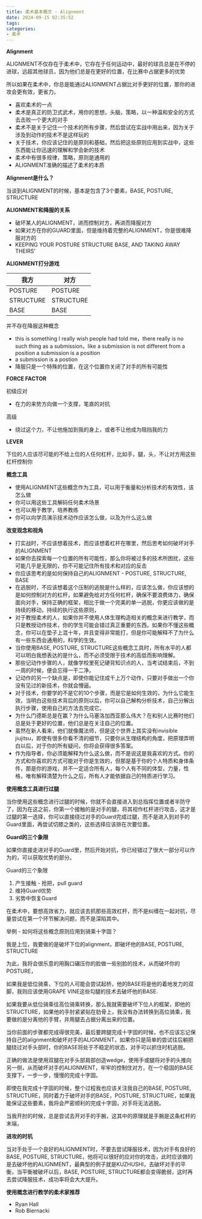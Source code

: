 ```yaml
---
title: 柔术基本概念 - Alignment
date: 2024-09-15 02:35:52
tags:
categories:
- 柔术
---
```


**Alignment**

ALIGNMENT不仅存在于柔术中，它存在于任何运动中，最好的球员总是在不停的进球，远超其他球员，因为他们总是在更好的位置，在比赛中占据更多的优势

所以如果在柔术中，你总是能通过ALIGNMENT占据比对手更好的位置，那你的进攻会更有效，更省力。



- 喜欢柔术的一点
- 柔术是真正的防卫式武术，用你的思想，头脑，策略，以一种温和安全的方式去击败一个更大的对手
- 柔术不是关于记住一个技术的所有步骤，然后尝试在实战中用出来，因为关于涉及到动作的技术不是这样玩的
- 关于技术，你应该记住的是原则和基础，然后把这些原则应用到实战中，这些东西能让你迅速的理解和学会新的技术
- 柔术中有很多规律，策略，原则是通用的
- ALIGNMENT准确的描述了柔术的本质



**Alignment是什么？**

当谈到ALIGNMENT的时候，基本是包含了3个要素，BASE, POSTURE, STRUCTURE

**ALIGNMENT和降服的关系**

- 破坏某人的ALIGNMENT，进而控制对方，再进而降服对方
- 如果对方在你的GUARD里面，但是维持着完整的ALIGNMENT，你是很难降服对方的
- KEEPING YOUR POSTURE STRUCTURE BASE, AND TAKING AWAY THEIRS'



**ALIGNMENT打分游戏**

| **我方**  | **对方**  |
| --------- | --------- |
| POSTURE   | POSTURE   |
| STRUCTURE | STRUCTURE |
| BASE      | BASE      |



并不存在降服这种概念

- this is something I really wish people had told me，there really is no such thing as a submission，like a submission is not different from a position a submission is a position
- a submission is a postion
- 降服只是一个特殊的位置，在这个位置你关闭了对手的所有可能性



**FORCE FACTOR** 

初级应对

- 在力的来势方向做一个支撑，笔直的对抗

高级

- 绕过这个力，不让他施加到我的身上，或者不让他成为阻挡我的力



**LEVER** 

下位的人应该尽可能的不给上位的人任何杠杆，比如手，腿，头，不让对方用这些杠杆控制你



**概念工具**

- 使用ALIGNMENT这些概念作为工具，可以用于衡量和分析技术的有效性，该怎么做
- 你可以用这些工具解码任何柔术场景
- 也可以用于教学，培养教练
- 你可以向学员演示技术动作应该怎么做，以及为什么这么做



**改变观念和视角**

- 打实战时，不应该想着技术，而应该想着杠杆在哪里，然后思考如何破坏对手的ALIGNMENT
- 如果你去探索每一个位置的所有可能性，那么你将被过多的技术所困扰，这些可能几乎是无限的，你不可能记住所有技术和对应的反击
- 你应该思考的是如何保持自己的ALIGNMENT - POSTURE, STRUCTURE, BASE
- 在逃脱时，不应该想着这个压制的逃脱是什么样的，应该怎么做，你应该想的是如何控制对方的杠杆，如果避免给对方任何杠杆，确保不要浪费体力，确保面向对手，保持正确的框架，相比于做一个完美的单一逃脱，你更应该做的是持续的移动，持续的执行这些原则，
- 对于教授柔术的人，如果你并不使用人体生理构造相关的概念来进行教学，而只是教授动作技术，你的学生可能会错过真正重要的东西。如果你不懂这些概念，你可以在垫子上混十年，并且变得非常能打，但是你可能解释不了为什么有一些东西会通用的，科学的生效。
- 当你使用BASE, POSTURE, STRUCTURE这些概念工具时，所有水平的人都可以明白我想表达的是什么，而不必须受限于技术的高低而影响理解。
-  那些记动作步骤的人，就像学校里死记硬背知识点的人，当考试结束后，不到一周的时候，便会忘得一干二净。
- 记动作的另一个缺点是，即使你能记住成千上万个动作，只要对手做出一个你没有见过的新技术，你就会懵逼。
- 对于技术，你要学的不是它的10个步骤，而是它是如何生效的，为什么它能生效，当明白这些技术背后的原则以后，你可以自己解构分析技术，自己分解出执行步骤，使用自己的方法去完成它。
- 为什么门德斯总是在赢？为什么马塞洛加西亚那么伟大？在和别人比赛时他们总是处于更好的位置，他们总是在关注自己的位置。
- 虽然在新人看来，他们就像魔法师，但是这个世界上其实没有invisible jiujitsu，即使有很多你看不清的细节，只要你从生理结构的角度，把原理弄明白以后，对于你的所有疑问，你将会获得很多答案。
- 作为指导者，你必须能解释为什么这么做，而不是说这是我喜欢的方式。你的方式和你喜欢的方式可能对于你是生效的，但那是基于你的个人特质和身体条件，那是你的游戏，并不一定适合所有人，每个人有不同的体型，力量，性格，唯有解释清楚为什么之后，所有人才能依据自己的特质进行学习。



**使用概念工具进行过腿**

当你使用这些概念进行过腿的时候，你就不会直接进入到总指挥位置或者半防守了，因为在这之前，你第一个接触的是对手的腿，将其视作杠杆进行攻击，这才是过腿的第一选择，你可以直接绕过对手的Guard完成过腿，而不是进入到对手的Guard里面，再尝试切膝之类的，这些选择应该排在次要位置。



**Guard的三个象限**

如果你直接走进对手的Guard里，然后开始对抗，你已经错过了很大一部分可以作为的，可以获取优势的部分。

Guard的三个象限

1. 产生接触 - 抢把，pull guard
2. 维持Guard优势
3. 劣势中恢复Guard





在柔术中，要想高效省力，就应该去抓那些高效杠杆，而不是纠缠在一起对抗，尽量尝试在第一个环节解决问题，而不是深陷其中。



举例 - 如何将这些概念原则应用到骑乘十字固？

我是上位，我要做的是破坏下位的alignment，即破坏他的BASE, POSTURE, STRUCTURE

为此，我将会很乐意的用胸口碾压你的脸做一些别脸的技术，从而破坏你的POSTURE，

如果我是低位骑乘，下位的人可能会尝试起桥，他的BASE将是他的着地发力的双脚，我则应该使用GRAPE VINE这些勾腿的技术去破坏他的BASE.

如果我要从低位骑乘往高位骑乘转换，那么我就需要破坏下位人的框架，即他的STRUCTURE，如果他的手肘紧紧贴在肋骨上，我没有办法转换到高位骑乘，我要做的是分离他的手臂，并用腿去占据分离出来的位置。

当你前面的步骤都完成得很完美，最后要跨腿完成十字固的时候，也不应该忘记保持自己的alignment和破坏对手的ALIGNMENT，如果你只是简单的尝试往后躺把腿绕过对手头部时，你的BASE将处于不稳定的状态，对手可以抓住时机逃脱。

正确的做法是使用双腿在对手头部肩部创造wedge，使用手或腿将对手的头推向另一侧，从而破坏对手的ALIGNMENT，牢牢的控制住对方，在一个稳固的BASE支撑下，一步一步，慢慢的完成十字固。

即使在我完成十字固的时候，整个过程我也应该关注我自己的BASE, POSTURE, STRUCTURE，同时着力于破坏对手的BASE，POSTURE, STRUCTURE，如果我能保证这些要素，我将会严密顺利的完成十字固，对手将无法逃脱。

当我开肘的时候，总是尝试去开对手的手腕，这其中的原理就是手腕是这条杠杆的末端，



**进攻的时机**

当对手处于一个良好的ALIGNMENT时，不要去尝试降服技术，因为对手有良好的BASE, POSTURE, STRUCTURE，他将可以很好的应对你的攻击，此时应该做的是去破坏他的ALIGNMENT，最典型的例子就是KUZHUSHI，去破坏对手的平衡，当平衡被破坏以后，BASE, POSTURE, STRUCTURE都会变得脆弱，这时再去尝试降服技术，成功率将会大大提升。



**使用概念进行教学的柔术家推荐**

- Ryan Hall
- Rob Biernacki
